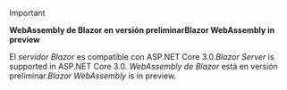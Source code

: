 > [!IMPORTANT]
> <span data-ttu-id="175ae-101">**WebAssembly de Blazor en versión preliminar**</span><span class="sxs-lookup"><span data-stu-id="175ae-101">**Blazor WebAssembly in preview**</span></span>
>
> <span data-ttu-id="175ae-102">El *servidor Blazor* es compatible con ASP.NET Core 3.0.</span><span class="sxs-lookup"><span data-stu-id="175ae-102">*Blazor Server* is supported in ASP.NET Core 3.0.</span></span> <span data-ttu-id="175ae-103">*WebAssembly de Blazor* está en versión preliminar.</span><span class="sxs-lookup"><span data-stu-id="175ae-103">*Blazor WebAssembly* is in preview.</span></span>
